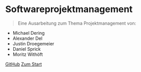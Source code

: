 # Softwareprojektmanagement

> Eine Ausarbeitung zum Thema Projektmanagement von:

- Michael Dering
- Alexander Del
- Justin Droegemeier
- Daniel Sprick
- Moritz Withöft

[GitHub](https://github.com/ProjektManagementGruppe3/Ausarbeitung)
[Zum Start](home.md)
